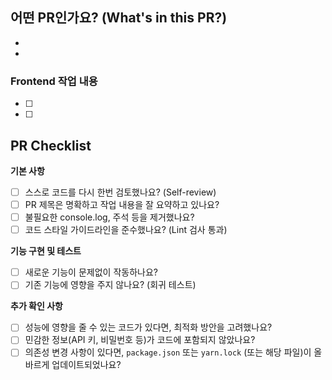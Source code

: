 ## 어떤 PR인가요? (What's in this PR?)

-
-

### Frontend 작업 내용

- [ ]
- [ ]

## PR Checklist

**기본 사항**

- [ ] 스스로 코드를 다시 한번 검토했나요? (Self-review)
- [ ] PR 제목은 명확하고 작업 내용을 잘 요약하고 있나요?
- [ ] 불필요한 console.log, 주석 등을 제거했나요?
- [ ] 코드 스타일 가이드라인을 준수했나요? (Lint 검사 통과)

**기능 구현 및 테스트**

- [ ] 새로운 기능이 문제없이 작동하나요?
- [ ] 기존 기능에 영향을 주지 않나요? (회귀 테스트)

**추가 확인 사항**

- [ ] 성능에 영향을 줄 수 있는 코드가 있다면, 최적화 방안을 고려했나요?
- [ ] 민감한 정보(API 키, 비밀번호 등)가 코드에 포함되지 않았나요?
- [ ] 의존성 변경 사항이 있다면, `package.json` 또는 `yarn.lock` (또는 해당 파일)이 올바르게 업데이트되었나요?
